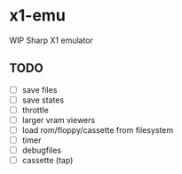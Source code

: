 # x1-emu

WIP Sharp X1 emulator

## TODO

- [ ] save files
- [ ] save states
- [ ] throttle
- [ ] larger vram viewers
- [ ] load rom/floppy/cassette from filesystem
- [ ] timer
- [ ] debugfiles
- [ ] cassette (tap)